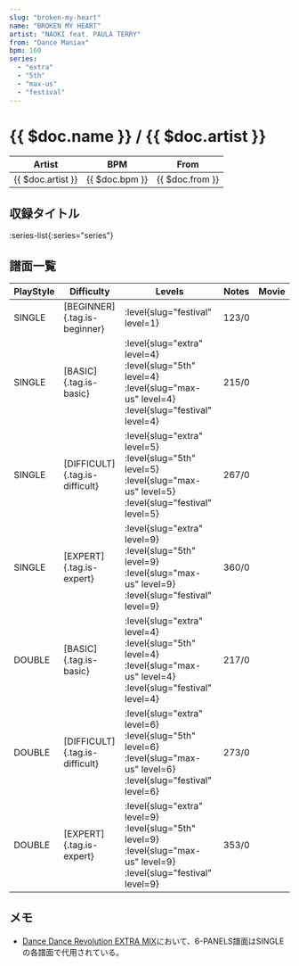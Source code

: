 ```yaml
---
slug: "broken-my-heart"
name: "BROKEN MY HEART"
artist: "NAOKI feat. PAULA TERRY"
from: "Dance Maniax"
bpm: 160
series:
  - "extra"
  - "5th"
  - "max-us"
  - "festival"
---
```


# {{ $doc.name }} / {{ $doc.artist }}

|Artist|BPM|From|
|------|---|----|
|{{ $doc.artist }}|{{ $doc.bpm }}|{{ $doc.from }}|

## 収録タイトル

:series-list{:series="series"}

## 譜面一覧

|PlayStyle|Difficulty|Levels|Notes|Movie|
|---------|----------|------|-----|-----|
|SINGLE|[BEGINNER]{.tag.is-beginner}|:level{slug="festival" level=1}|123/0||
|SINGLE|[BASIC]{.tag.is-basic}|:level{slug="extra" level=4} :level{slug="5th" level=4} :level{slug="max-us" level=4} :level{slug="festival" level=4}|215/0||
|SINGLE|[DIFFICULT]{.tag.is-difficult}|:level{slug="extra" level=5} :level{slug="5th" level=5} :level{slug="max-us" level=5} :level{slug="festival" level=5}|267/0||
|SINGLE|[EXPERT]{.tag.is-expert}|:level{slug="extra" level=9} :level{slug="5th" level=9} :level{slug="max-us" level=9} :level{slug="festival" level=9}|360/0||
|DOUBLE|[BASIC]{.tag.is-basic}|:level{slug="extra" level=4} :level{slug="5th" level=4} :level{slug="max-us" level=4} :level{slug="festival" level=4}|217/0||
|DOUBLE|[DIFFICULT]{.tag.is-difficult}|:level{slug="extra" level=6} :level{slug="5th" level=6} :level{slug="max-us" level=6} :level{slug="festival" level=6}|273/0||
|DOUBLE|[EXPERT]{.tag.is-expert}|:level{slug="extra" level=9} :level{slug="5th" level=9} :level{slug="max-us" level=9} :level{slug="festival" level=9}|353/0||

## メモ

- [Dance Dance Revolution EXTRA MIX](/series/extra)において、6-PANELS譜面はSINGLEの各譜面で代用されている。
